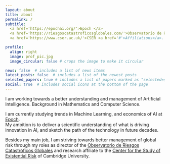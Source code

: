 ```yaml
---
layout: about
title: about
permalink: /
subtitle: 
  <a href='https://epochai.org/'>Epoch </a>
  <a href='https://riesgoscatastroficosglobales.com/'>Observatorio de Riesgos Catastróficos Globales </a>
  <a href='https://www.cser.ac.uk/'>CSER <a href='#'>Affiliations</a>.

profile:
  align: right
  image: prof_pic.jpg
  image_circular: false # crops the image to make it circular

news: false  # includes a list of news items
latest_posts: false  # includes a list of the newest posts
selected_papers: true # includes a list of papers marked as "selected={true}"
social: true  # includes social icons at the bottom of the page
---
```


I am working towards a better understanding and management of Artificial Intelligence.
Background in Mathematics and Computer Science. 

I am currently studying trends in Machine Learning, and economics of AI at [Epoch](https://epochai.org/).  
My ambition is to deliver a scientific understanding of what is driving innovation in AI, and sketch the path of the technology in future decades.

Besides my main job, I am striving towards better management of global risk through my roles as director of the [Observatorio de Riesgos Catastróficos Globales](https://riesgoscatastroficosglobales.com/) and research affiliate to the [Center for the Study of Existential Risk](https://www.cser.ac.uk/) of Cambridge University.
